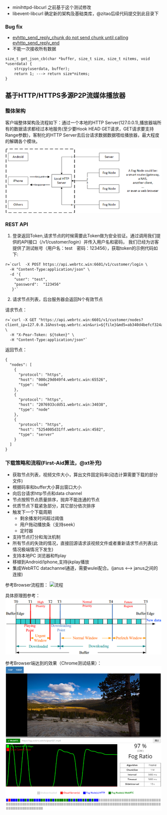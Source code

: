 * minihttpd-libcurl 之前基于这个测试修改
* libevent-libcurl  确定新的架构及基础类库，@zitao后续代码提交到此目录下


### Bug fix
* [evhttp_send_reply_chunk do not send chunk until calling evhttp_send_reply_end](https://github.com/libevent/libevent/issues/536)
* 不能一次接收所有数据

```
size_t get_json_cb(char *buffer, size_t size, size_t nitems, void *userdata) {
    strcpy(userdata, buffer);
    return 1; ---> return size*nitems;
}
```

## 基于HTTP/HTTPS多源P2P流媒体播放器


### 整体架构

客户端整体架构及流程如下：通过一个本地的HTTP Server(127.0.0.1),播放器端所有的数据请求都经过本地服务(至少要Hook HEAD GET请求，GET请求要支持Range参数)，客制化的HTTP Server去后台请求数据数据喂给播放器，最大程度的解耦各个模块。

![client architecture](fig/client_architecture.png)



### REST API

1. 登录返回Token,请求节点的时候需要此Token做为安全验证。通过调用我们提供的API接口（/v1/customer/login）并传入用户名和密码， 我们已经为访客提供了测试帐号（用户名：test　密码：123456），获取token的示例代码如下:

```
r=`curl  -X POST https://api.webrtc.win:6601/v1/customer/login \
  -H "Content-Type:application/json" \
  -d '{
    "user": "test",
    "password":  "123456"
   }'`
```

2. 请求节点列表，后台服务器会返回N个有效节点

请求节点：

```
r=`curl -X GET "https://api.webrtc.win:6601/v1/customer/nodes?client_ip=127.0.0.1&host=qq.webrtc.win&uri=${file}&md5=ab340d4befcf324a0a1466c166c10d1d" \
  -H "X-Pear-Token: ${token}" \
  -H "Content-Type:application/json"`
```

返回节点：

```
{
  "nodes": [
    {
      "protocol": "https",
      "host": "000c29d049f4.webrtc.win:65526",
      "type": "node"
    },
    {
      "protocol": "https",
      "host": "2076933cdd51.webrtc.win:34038",
      "type": "node"
    },
    {
      "protocol": "https",
      "host": "5254005d31ff.webrtc.win:4582",
      "type": "server"
    }
  ]
}
```

### 下载策略和流程(First-Aid算法，@xt补充)

* 获取节点列表，视频文件大小，算出文件固定码率(动态计算需要下载的部分文件)
* 根据码率和buffer大小算出窗口大小
* 向后台请求http节点和data channel
* 节点按照节点质量排序，抛弃不能连通的节点
* 优质节点下载紧急部分，其它部分依次排序
* 触发下一个下载周期
    * 剩余播发时间超过阈值
    * 用户拖动播放条（支持seek）
    * 定时器
* 支持节点打分和淘汰机制
* 所有节点的失效的情况，直接回源请求该视频文件或者重新请求节点列表(此情况极端情况下发生)
* 支持本地PC 浏览器和ffplay
* 移植到Android/Iphone,支持ijkplay播放
* 集成WebRTC datachannel通道，需要wulei配合。(janus <--> janus之间的连接)


参考Browser流程图：
![流程](http://git.oschina.net/FogVDN/general-doc/raw/master/%E7%B3%BB%E7%BB%9F%E6%9E%B6%E6%9E%84%E5%92%8CVisio%E5%8E%9F%E5%9B%BE/PearPlayer%E6%9E%B6%E6%9E%84%E5%8F%8A%E6%B5%81%E7%A8%8B.png)


具体原理图参考：
![First-Aid](fig/firstaid.png)

参考Browser端达到的效果（Chrome测试结果）：
![First-Aid](fig/pearplayer.png)
